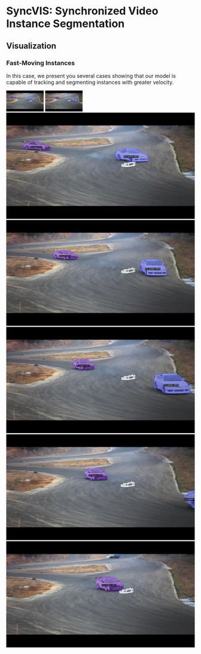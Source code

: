 # SyncVIS: Synchronized Video Instance Segmentation


## Visualization

### Fast-Moving Instances
In this case, we present you several cases showing that our model is capable of tracking and segmenting instances with greater velocity.

<img src="https://github.com/rkzheng99/SyncVIS/blob/main/pics/fast_moving/racing_car_0.jpg" width="100px"> <img src="https://github.com/rkzheng99/SyncVIS/blob/main/pics/fast_moving/racing_car_1.jpg" width="100px">
![image](https://github.com/rkzheng99/SyncVIS/blob/main/pics/fast_moving/racing_car_0.jpg)
![image](https://github.com/rkzheng99/SyncVIS/blob/main/pics/fast_moving/racing_car_1.jpg)
![image](https://github.com/rkzheng99/SyncVIS/blob/main/pics/fast_moving/racing_car_2.jpg)
![image](https://github.com/rkzheng99/SyncVIS/blob/main/pics/fast_moving/racing_car_3.jpg)
![image](https://github.com/rkzheng99/SyncVIS/blob/main/pics/fast_moving/racing_car_4.jpg)
